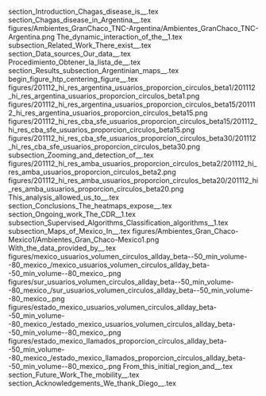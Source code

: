 section_Introduction_Chagas_disease_is__.tex
section_Chagas_disease_in_Argentina__.tex
figures/Ambientes_GranChaco_TNC-Argentina/Ambientes_GranChaco_TNC-Argentina.png
The_dynamic_interaction_of_the__1.tex
subsection_Related_Work_There_exist__.tex
section_Data_sources_Our_data__.tex
Procedimiento_Obtener_la_lista_de__.tex
section_Results_subsection_Argentinian_maps__.tex
begin_figure_htp_centering_figure__.tex
figures/201112_hi_res_argentina_usuarios_proporcion_circulos_beta1/201112_hi_res_argentina_usuarios_proporcion_circulos_beta1.png
figures/201112_hi_res_argentina_usuarios_proporcion_circulos_beta15/201112_hi_res_argentina_usuarios_proporcion_circulos_beta15.png
figures/201112_hi_res_cba_sfe_usuarios_proporcion_circulos_beta15/201112_hi_res_cba_sfe_usuarios_proporcion_circulos_beta15.png
figures/201112_hi_res_cba_sfe_usuarios_proporcion_circulos_beta30/201112_hi_res_cba_sfe_usuarios_proporcion_circulos_beta30.png
subsection_Zooming_and_detection_of__.tex
figures/201112_hi_res_amba_usuarios_proporcion_circulos_beta2/201112_hi_res_amba_usuarios_proporcion_circulos_beta2.png
figures/201112_hi_res_amba_usuarios_proporcion_circulos_beta20/201112_hi_res_amba_usuarios_proporcion_circulos_beta20.png
This_analysis_allowed_us_to__.tex
section_Conclusions_The_heatmaps_expose__.tex
section_Ongoing_work_The_CDR__1.tex
subsection_Supervised_Algorithms_Classification_algorithms__1.tex
subsection_Maps_of_Mexico_In__.tex
figures/Ambientes_Gran_Chaco-Mexico1/Ambientes_Gran_Chaco-Mexico1.png
With_the_data_provided_by__.tex
figures/mexico_usuarios_volumen_circulos_allday_beta--50_min_volume--80_mexico_/mexico_usuarios_volumen_circulos_allday_beta--50_min_volume--80_mexico_.png
figures/sur_usuarios_volumen_circulos_allday_beta--50_min_volume--80_mexico_/sur_usuarios_volumen_circulos_allday_beta--50_min_volume--80_mexico_.png
figures/estado_mexico_usuarios_volumen_circulos_allday_beta--50_min_volume--80_mexico_/estado_mexico_usuarios_volumen_circulos_allday_beta--50_min_volume--80_mexico_.png
figures/estado_mexico_llamados_proporcion_circulos_allday_beta--50_min_volume--80_mexico_/estado_mexico_llamados_proporcion_circulos_allday_beta--50_min_volume--80_mexico_.png
From_this_initial_region_and__.tex
section_Future_Work_The_mobility__.tex
section_Acknowledgements_We_thank_Diego__.tex